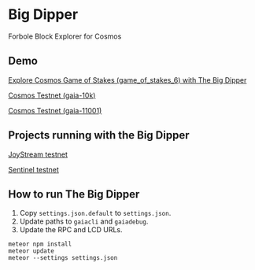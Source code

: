 # Big Dipper
Forbole Block Explorer for Cosmos

## Demo
[Explore Cosmos Game of Stakes (game_of_stakes_6) with The Big Dipper](https://bigdipper.forbole.com)

[Cosmos Testnet (gaia-10k)](https://gaia-10k.bigdipper.live)

[Cosmos Testnet (gaia-11001)](https://gaia-11k1.bigdipper.live)

## Projects running with the Big Dipper
[JoyStream testnet](http://explorer.joystream.org/)

[Sentinel testnet](https://explorer.sentinel.co/)

## How to run The Big Dipper

1. Copy `settings.json.default` to `settings.json`.
2. Update paths to `gaiacli` and `gaiadebug`.
3. Update the RPC and LCD URLs.

```
meteor npm install
meteor update
meteor --settings settings.json
```
